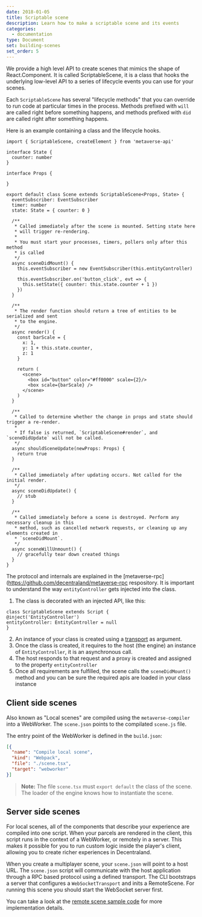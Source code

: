 ```yaml
---
date: 2018-01-05
title: Scriptable scene
description: Learn how to make a scriptable scene and its events
categories:
  - documentation
type: Document
set: building-scenes
set_order: 5
---
```


We provide a high level API to create scenes that mimics the shape of React.Component. It is called ScriptableScene,
it is a class that hooks the underlying low-level API to a series of lifecycle events you can use for your scenes.

Each `ScriptableScene` has several "lifecycle methods" that you can override to run code at particular times in the process. Methods prefixed with `will` are called right before something happens, and methods prefixed with `did` are called right after something happens.

Here is an example containing a class and the lifecycle hooks.

```tsx
import { ScriptableScene, createElement } from 'metaverse-api'

interface State {
  counter: number
}

interface Props {

}

export default class Scene extends ScriptableScene<Props, State> {
  eventSubscriber: EventSubscriber
  timer: number
  state: State = { counter: 0 }

  /**
   * Called immediately after the scene is mounted. Setting state here
   * will trigger re-rendering.
   *
   * You must start your processes, timers, pollers only after this method
   * is called
   */
  async sceneDidMount() {
    this.eventSubscriber = new EventSubscriber(this.entityController)

    this.eventSubscriber.on('button_click', evt => {
      this.setState({ counter: this.state.counter + 1 })
    })
  }

  /**
   * The render function should return a tree of entities to be serialized and sent
   * to the engine.
   */
  async render() {
    const barScale = {
      x: 1,
      y: 1 + this.state.counter,
      z: 1
    }

    return (
      <scene>
        <box id="button" color="#ff0000" scale={2}/>
        <box scale={barScale} />
      </scene>
    )
  }

  /**
   * Called to determine whether the change in props and state should trigger a re-render.
   *
   * If false is returned, `ScriptableScene#render`, and `sceneDidUpdate` will not be called.
   */
  async shouldSceneUpdate(newProps: Props) {
    return true
  }

  /**
   * Called immediately after updating occurs. Not called for the initial render.
   */
  async sceneDidUpdate() {
    // stub
  }

  /**
   * Called immediately before a scene is destroyed. Perform any necessary cleanup in this
   * method, such as cancelled network requests, or cleaning up any elements created in
   * `sceneDidMount`.
   */
  async sceneWillUnmount() {
    // gracefully tear down created things
  }
}
```

The protocol and internals are explained in the [metaverse-rpc](https://github.com/decentraland/metaverse-rpc
respository. It is important to understand the way `entityController` gets injected into the class.

1. The class is decorated with an injected API, like this:
  ```tsx
class ScriptableScene extends Script {
  @inject('EntityController')
  entityController: EntityController = null
}
  ```
2. An instance of your class is created using a [transport](https://github.com/decentraland/metaverse-rpc#transports) as argument.
3. Once the class is created, it requires to the host (the engine) an instance of `EntityController`, it is an
  asynchronous call.
4. The host responds to that request and a proxy is created and assigned to the property `entityController`
5. Once all requirements are fulfilled, the scene calls the `sceneDidMount()` method and you can be sure the required
  apis are loaded in your class instance

## Client side scenes

Also known as "Local scenes" are compiled using the `metaverse-compiler` into a WebWorker. The `scene.json` points to
the compilated `scene.js` file.

The entry point of the WebWorker is defined in the `build.json`:

```json
[{
  "name": "Compile local scene",
  "kind": "Webpack",
  "file": "./scene.tsx",
  "target": "webworker"
}]
```

> **Note:** The file `scene.tsx` must `export default` the class of the scene. The loader of the engine knows how to
  instantiate the scene.

## Server side scenes

For local scenes, all of the components that describe your experience are compiled into one script. When your parcels are rendered in the client, this script runs in the context of a WebWorker, or remotely in a server.  This makes it possible for you to run custom logic inside the player's client, allowing you to create richer experiences in Decentraland.

When you create a multiplayer scene, your `scene.json` will point to a host URL. The `scene.json` script will communicate with the host application through a RPC based protocol using a defined transport.  The CLI bootstraps a server that configures a `WebSocketTransport` and inits a RemoteScene.  For running this scene you should start the WebSocket server first.

You can take a look at the [remote scene sample code](https://github.com/decentraland/sample-scene-server) for more implementation details.
